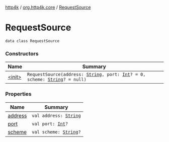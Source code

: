 [http4k](../../index.md) / [org.http4k.core](../index.md) / [RequestSource](./index.md)

# RequestSource

`data class RequestSource`

### Constructors

| Name | Summary |
|---|---|
| [&lt;init&gt;](-init-.md) | `RequestSource(address: `[`String`](https://kotlinlang.org/api/latest/jvm/stdlib/kotlin/-string/index.html)`, port: `[`Int`](https://kotlinlang.org/api/latest/jvm/stdlib/kotlin/-int/index.html)`? = 0, scheme: `[`String`](https://kotlinlang.org/api/latest/jvm/stdlib/kotlin/-string/index.html)`? = null)` |

### Properties

| Name | Summary |
|---|---|
| [address](address.md) | `val address: `[`String`](https://kotlinlang.org/api/latest/jvm/stdlib/kotlin/-string/index.html) |
| [port](port.md) | `val port: `[`Int`](https://kotlinlang.org/api/latest/jvm/stdlib/kotlin/-int/index.html)`?` |
| [scheme](scheme.md) | `val scheme: `[`String`](https://kotlinlang.org/api/latest/jvm/stdlib/kotlin/-string/index.html)`?` |

